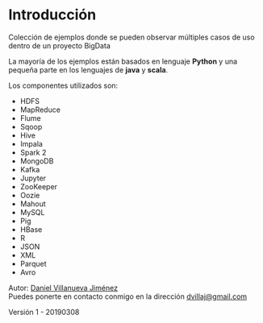 # Introducción

Colección de ejemplos donde se pueden observar múltiples casos de uso dentro de un proyecto BigData

La mayoría de los ejemplos están basados en lenguaje **Python** y una pequeña parte en los lenguajes de **java** y **scala**.

Los componentes utilizados son:

- HDFS
- MapReduce
- Flume
- Sqoop
- Hive
- Impala
- Spark 2
- MongoDB
- Kafka
- Jupyter
- ZooKeeper
- Oozie
- Mahout
- MySQL
- Pig
- HBase
- R
- JSON
- XML
- Parquet
- Avro

Autor: [Daniel Villanueva Jiménez](https://www.linkedin.com/in/dvillaj/)  
Puedes ponerte en contacto conmigo en la dirección [dvillaj@gmail.com](mailto:dvillaj@gmail.com)

Versión 1 - 20190308

<!--

* Flume

- Logs - Ingesta de un fichero linea a linea
- Precios Combustible - Ficheros
- Twitter - Redes Sociales

* Hive

- Retail - Acceso simple a ficheros
- Logs - Expresiones Regulares y proceso
- Twitter - Lectura de datos en formato JSON
- Retail - Proceso de datos

* Impala

- Logs - Acceso a datos en formato Parquet
- Reviews - Acceso a datos que han sido grabados por un proceso Spark
- Precios combustible

* Sqoop

- Recomendación Películas. Ingesta simple
- Retail. Ingesta en Hive y exportación de datos a MySql

* Spark

- Trending topics. Proceso con funciones de Usuario
- Grafos. Proceso con Grafos
- Reviews. Proceso con SQL
- Rest API. Exportación de datos a Mongo

* Spotfire

- Logs

-->

